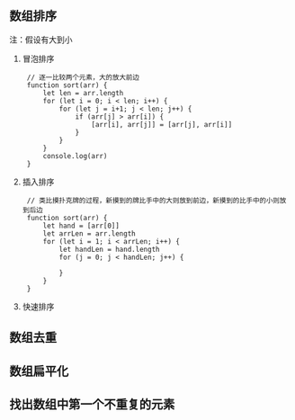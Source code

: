 ## 数组排序
注：假设有大到小

1. 冒泡排序

        // 逐一比较两个元素，大的放大前边
        function sort(arr) {
            let len = arr.length
            for (let i = 0; i < len; i++) {
                for (let j = i+1; j < len; j++) {
                    if (arr[j] > arr[i]) {
                        [arr[i], arr[j]] = [arr[j], arr[i]]
                    }
                }
            }
            console.log(arr)
        }

2. 插入排序

        // 类比摸扑克牌的过程，新摸到的牌比手中的大则放到前边，新摸到的比手中的小则放到后边
        function sort(arr) {
            let hand = [arr[0]]
            let arrLen = arr.length
            for (let i = 1; i < arrLen; i++) {
                let handLen = hand.length
                for (j = 0; j < handLen; j++) {
                    
                }
            }
        }

3. 快速排序



## 数组去重



## 数组扁平化



## 找出数组中第一个不重复的元素